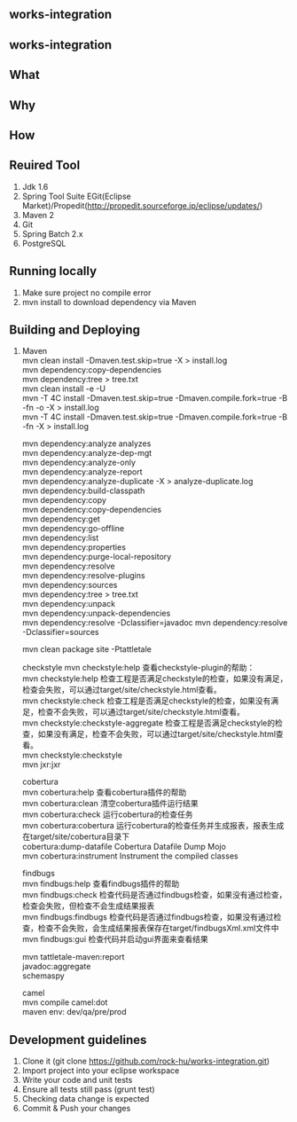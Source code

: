 ## works-integration ##
## works-integration ##
## What  ##
## Why  ##
## How  ##
## Reuired Tool  ##
1. Jdk 1.6
2. Spring Tool Suite
	EGit(Eclipse Market)/Propedit(http://propedit.sourceforge.jp/eclipse/updates/)
3. Maven 2
4. Git
5. Spring Batch 2.x
6. PostgreSQL  
## Running locally ##	
1. Make sure project no compile error
2. mvn install to download dependency via Maven  
## Building and Deploying ##
1. Maven  
	mvn clean install -Dmaven.test.skip=true -X > install.log			
	mvn dependency:copy-dependencies		
	mvn dependency:tree > tree.txt		
	mvn clean install -e -U		
	mvn -T 4C install -Dmaven.test.skip=true -Dmaven.compile.fork=true -B -fn -o -X > install.log		
	mvn -T 4C install -Dmaven.test.skip=true -Dmaven.compile.fork=true -B -fn -X > install.log
	
	mvn dependency:analyze analyzes		
	mvn dependency:analyze-dep-mgt		
	mvn dependency:analyze-only		
	mvn dependency:analyze-report		
	mvn dependency:analyze-duplicate -X > 	analyze-duplicate.log  	
	mvn dependency:build-classpath		
	mvn dependency:copy		
	mvn dependency:copy-dependencies		
	mvn dependency:get		
	mvn dependency:go-offline		
	mvn dependency:list		
	mvn dependency:properties		
	mvn dependency:purge-local-repository		
	mvn dependency:resolve		
	mvn dependency:resolve-plugins		
	mvn dependency:sources		
	mvn dependency:tree > tree.txt		
	mvn dependency:unpack		
	mvn dependency:unpack-dependencies		
	mvn dependency:resolve -Dclassifier=javadoc
	mvn dependency:resolve -Dclassifier=sources
	
	mvn clean package site -Ptattletale 
	
	checkstyle
	mvn checkstyle:help           查看checkstyle-plugin的帮助：		
	mvn checkstyle:help			    检查工程是否满足checkstyle的检查，如果没有满足，检查会失败，可以通过target/site/checkstyle.html查看。		
	mvn checkstyle:check		    检查工程是否满足checkstyle的检查，如果没有满足，检查不会失败，可以通过target/site/checkstyle.html查看。		
	mvn checkstyle:checkstyle-aggregate		检查工程是否满足checkstyle的检查，如果没有满足，检查不会失败，可以通过target/site/checkstyle.html查看。		
	mvn checkstyle:checkstyle		
	mvn jxr:jxr		
	
	cobertura		
	mvn cobertura:help          查看cobertura插件的帮助		  
	mvn cobertura:clean         清空cobertura插件运行结果  		
	mvn cobertura:check         运行cobertura的检查任务  		
	mvn cobertura:cobertura     运行cobertura的检查任务并生成报表，报表生成在target/site/cobertura目录下		  
	cobertura:dump-datafile     Cobertura Datafile Dump Mojo  		
	mvn cobertura:instrument    Instrument the compiled classes		
	
	findbugs  		
	mvn findbugs:help       查看findbugs插件的帮助  		
	mvn findbugs:check      检查代码是否通过findbugs检查，如果没有通过检查，检查会失败，但检查不会生成结果报表		  
	mvn findbugs:findbugs   检查代码是否通过findbugs检查，如果没有通过检查，检查不会失败，会生成结果报表保存在target/findbugsXml.xml文件中		  
	mvn findbugs:gui        检查代码并启动gui界面来查看结果		
	
	mvn tattletale-maven:report		
	javadoc:aggregate 		
	schemaspy		
	
	camel		
	mvn compile camel:dot		
	maven env: dev/qa/pre/prod
			
	

##	Development guidelines ##
1. Clone it (git clone https://github.com/rock-hu/works-integration.git)
2. Import project into your eclipse workspace
3. Write your code and unit tests
4. Ensure all tests still pass (grunt test)
5. Checking data change is expected
6. Commit & Push your changes			